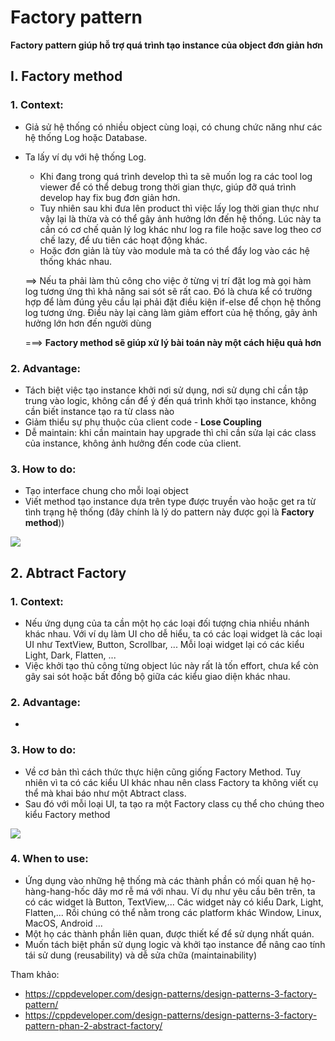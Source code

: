 # Factory pattern

__Factory pattern giúp hỗ trợ quá trình tạo instance của object đơn giản hơn__

## I. Factory method

### 1. Context:
- Giả sử hệ thống có nhiều object cùng loại, có chung chức năng như các hệ thống Log hoặc Database.
- Ta lấy ví dụ với hệ thống Log.
  - Khi đang trong quá trình develop thì ta sẽ muốn log ra các tool log viewer để có thể debug trong thời gian thực, giúp đỡ quá trình develop hay fix bug đơn giản hơn.
  - Tuy nhiên sau khi đưa lên product thì việc lấy log thời gian thực như vậy lại là thừa và có thể gây ảnh hưởng lớn đến hệ thống. Lúc này ta cần có cơ chế quản lý log khác như log ra file hoặc save log theo cơ chế lazy, để ưu tiên các hoạt động khác.
  - Hoặc đơn giản là tùy vào module mà ta có thể đẩy log vào các hệ thống khác nhau.

  ==> Nếu ta phải làm thủ công cho việc ở từng vị trí đặt log mà gọi hàm log tương ứng thì khả năng sai sót sẽ rất cao. Đó là chưa kể có trường hợp để làm đúng yêu cầu lại phải đặt điều kiện if-else để chọn hệ thống log tương ứng. Điều này lại càng làm giảm effort của hệ thống, gây ảnh hưởng lớn hơn đến người dùng

  ===> __Factory method sẽ giúp xử lý bài toán này một cách hiệu quả hơn__

### 2. Advantage:
- Tách biệt việc tạo instance khởi nơi sử dụng, nơi sử dụng chỉ cần tập trung vào logic, không cần để ý đến quá trình khởi tạo instance, không cần biết instance tạo ra từ class nào
- Giảm thiểu sự phụ thuộc của client code - __Lose Coupling__
- Dễ maintain: khi cần maintain hay upgrade thì chỉ cần sửa lại các class của instance, không ảnh hưởng đến code của client.
### 3. How to do:
- Tạo interface chung cho mỗi loại object
- Viết method tạo instance dựa trên type được truyền vào hoặc get ra từ tình trạng hệ thống (đây chính là lý do pattern này được gọi là __Factory method__))

![](FactoryMethod.png)

## 2. Abtract Factory

### 1. Context:
- Nếu ứng dụng của ta cần một họ các loại đối tượng chia nhiều nhánh khác nhau. Với ví dụ làm UI cho dễ hiểu, ta có các loại widget là các loại UI như TextView, Button, Scrollbar, ... Mỗi loại widget lại có các kiểu Light, Dark, Flatten, ...
- Việc khởi tạo thủ công từng object lúc này rất là tốn effort, chưa kể còn gây sai sót hoặc bất đồng bộ giữa các kiểu giao diện khác nhau.

### 2. Advantage:
- 
### 3. How to do:
- Về cơ bản thì cách thức thực hiện cũng giống Factory Method. Tuy nhiên vì ta có các kiểu UI khác nhau nên class Factory ta không viết cụ thể mà khai báo như một Abtract class.
- Sau đó với mỗi loại UI, ta tạo ra một Factory class cụ thể cho chúng theo kiểu Factory method

![](AbtractFactory.png)

### 4. When to use:
- Ứng dụng vào những hệ thống mà các thành phần có mối quan hệ họ-hàng-hang-hốc dây mơ rễ má với nhau. Ví dụ như yêu cầu bên trên, ta có các widget là Button, TextView,... Các widget này có kiểu Dark, Light, Flatten,... Rồi chúng có thể nằm trong các platform khác Window, Linux, MacOS, Android ...
- Một họ các thành phần liên quan, được thiết kế để sử dụng nhất quán.
- Muốn tách biệt phần sử dụng logic và khởi tạo instance để nâng cao tính tái sử dung (reusability) và dễ sửa chữa (maintainability)

Tham khảo:
- https://cppdeveloper.com/design-patterns/design-patterns-3-factory-pattern/
- https://cppdeveloper.com/design-patterns/design-patterns-3-factory-pattern-phan-2-abstract-factory/